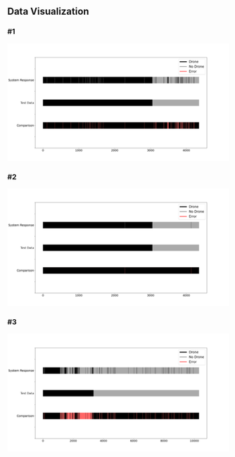 ## Data Visualization

### #1
![](Figure_1.png)

### #2
![](Figure_2.png)

### #3
![](Figure_3.png)
